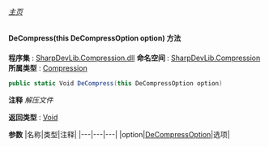 ###### [主页](./Index.md "主页")
#### DeCompress(this DeCompressOption option) 方法
**程序集** : [SharpDevLib.Compression.dll](./SharpDevLib.Compression.assembly.md "SharpDevLib.Compression.dll")
**命名空间** : [SharpDevLib.Compression](./SharpDevLib.Compression.namespace.md "SharpDevLib.Compression")
**所属类型** : [Compression](./SharpDevLib.Compression.Compression.md "Compression")
``` csharp
public static Void DeCompress(this DeCompressOption option)
```
**注释**
*解压文件*

**返回类型** : [Void](https://learn.microsoft.com/en-us/dotnet/api/system.void "Void")

**参数**
|名称|类型|注释|
|---|---|---|
|option|[DeCompressOption](./SharpDevLib.Compression.DeCompressOption.md "DeCompressOption")|选项|

